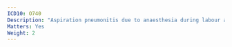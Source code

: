 ```yaml
---
ICD10: O740
Description: "Aspiration pneumonitis due to anaesthesia during labour and delivery"
Matters: Yes
Weight: 2
---
```


